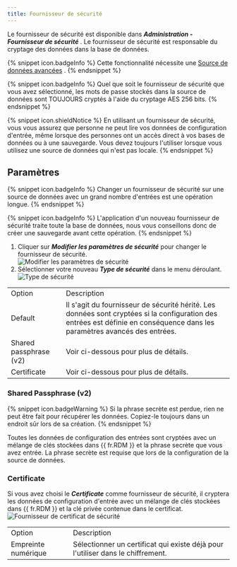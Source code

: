```yaml
---
title: Fournisseur de sécurité
---
```

Le fournisseur de sécurité est disponible dans ***Administration - Fournisseur de sécurité*** . Le fournisseur de sécurité est responsable du cryptage des données dans la base de données.  

{% snippet icon.badgeInfo %} 
Cette fonctionnalité nécessite une [Source de données avancées](/fr/rdm/mac/data-sources/data-sources-types/advanced-data-sources/) . 
{% endsnippet %}
 
{% snippet icon.badgeInfo %} 
Quel que soit le fournisseur de sécurité que vous avez sélectionné, les mots de passe stockés dans la source de données sont TOUJOURS cryptés à l&apos;aide du cryptage AES 256 bits. 
{% endsnippet %}
 
{% snippet icon.shieldNotice %} 
En utilisant un fournisseur de sécurité, vous vous assurez que personne ne peut lire vos données de configuration d&apos;entrée, même lorsque des personnes ont un accès direct à vos bases de données ou à une sauvegarde. Vous devez toujours l&apos;utiliser lorsque vous utilisez une source de données qui n&apos;est pas locale. 
{% endsnippet %}
 

## Paramètres 

{% snippet icon.badgeInfo %} 
Changer un fournisseur de sécurité sur une source de données avec un grand nombre d&apos;entrées est une opération longue. 
{% endsnippet %}
 
{% snippet icon.badgeInfo %} 
L&apos;application d&apos;un nouveau fournisseur de sécurité traite toute la base de données, nous vous conseillons donc de créer une sauvegarde avant cette opération. 
{% endsnippet %}
 

1. Cliquer sur ***Modifier les paramètres de sécurité*** pour changer le fournisseur de sécurité.  
![Modifier les paramètres de sécurité](/img/fr/rdm/mac/clip4110.png) 
1. Sélectionner votre nouveau ***Type de sécurité*** dans le menu déroulant. 
![Type de sécurité](/img/fr/rdm/mac/clip4111.png) 

<table>
	<tr>
		<td>
Option 
		</td>
		<td>
Description 
		</td>
	</tr>
	<tr>
		<td>
Default 
		</td>
		<td>
Il s&apos;agit du fournisseur de sécurité hérité. Les données sont cryptées si la configuration des entrées est définie en conséquence dans les paramètres avancés des entrées. 
		</td>
	</tr>
	<tr>
		<td>
Shared passphrase (v2) 
		</td>
		<td>
Voir ci-dessous pour plus de détails. 
		</td>
	</tr>
	<tr>
		<td>
Certificate 
		</td>
		<td>
Voir ci-dessous pour plus de détails. 
		</td>
	</tr>
</table>

### Shared Passphrase (v2) 

{% snippet icon.badgeWarning %} 
Si la phrase secrète est perdue, rien ne peut être fait pour récupérer les données. Copiez-le toujours dans un endroit sûr lors de sa création. 
{% endsnippet %}
 

Toutes les données de configuration des entrées sont cryptées avec un mélange de clés stockées dans {{ fr.RDM }} et la phrase secrète que vous avez entrée. La phrase secrète est requise que lors de la configuration de la source de données. 

### Certificate

Si vous avez choisi le ***Certificate*** comme fournisseur de sécurité, il cryptera les données de configuration d&apos;entrée avec un mélange de clés stockées dans {{ fr.RDM }} et la clé privée contenue dans le certificat.  
![Fournisseur de certificat de sécurité](/img/fr/rdm/mac/clip4112.png) 

<table>
	<tr>
		<td>
Option 
		</td>
		<td>
Description 
		</td>
	</tr>
	<tr>
		<td>
Empreinte numérique 
		</td>
		<td>
Sélectionner un certificat qui existe déjà pour l&apos;utiliser dans le chiffrement. 
		</td>
	</tr>
</table>


